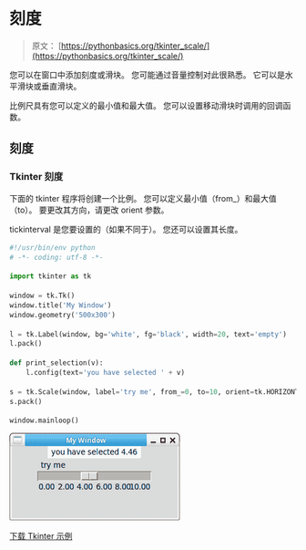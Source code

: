 # 刻度

> 原文： [https://pythonbasics.org/tkinter_scale/](https://pythonbasics.org/tkinter_scale/)

您可以在窗口中添加刻度或滑块。 您可能通过音量控制对此很熟悉。 它可以是水平滑块或垂直滑块。

比例尺具有您可以定义的最小值和最大值。 您可以设置移动滑块时调用的回调函数。



## 刻度

### Tkinter 刻度

下面的 tkinter 程序将创建一个比例。 您可以定义最小值（from_）和最大值（to）。 要更改其方向，请更改 orient 参数。

tickinterval 是您要设置的（如果不同于）。 您还可以设置其长度。

```py
#!/usr/bin/env python
# -*- coding: utf-8 -*-

import tkinter as tk

window = tk.Tk()
window.title('My Window')
window.geometry('500x300') 

l = tk.Label(window, bg='white', fg='black', width=20, text='empty')
l.pack()

def print_selection(v):
    l.config(text='you have selected ' + v)

s = tk.Scale(window, label='try me', from_=0, to=10, orient=tk.HORIZONTAL, length=200, showvalue=0,tickinterval=2, resolution=0.01, command=print_selection)
s.pack()

window.mainloop()

```

![tkinter scale](img/8bce2d3e9f36f46f1b059d586dccdaa8.jpg)

[下载 Tkinter 示例](https://gum.co/ErLc)
